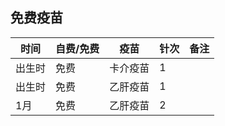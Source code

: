## 免费疫苗
| 时间   | 自费/免费 | 疫苗     | 针次 | 备注 |
| ------ | --------- | -------- | ---- | ---- |
| 出生时 | 免费      | 卡介疫苗 | 1    |      |
| 出生时 | 免费      | 乙肝疫苗 | 1    |      |
| 1月    | 免费      | 乙肝疫苗 | 2    |      |
